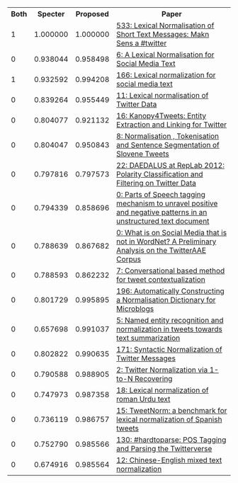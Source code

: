 <html><table><tr>
<th>Both</th>
<th>Specter</th>
<th>Proposed</th>
<th>Paper</th>
</tr>
<tr>
<td>1</td>
<td>1.000000</td>
<td>1.000000</td>
<td><a href="https://www.semanticscholar.org/paper/3de7ef76a010e624b47255b93bffa1a7c48e35a9">533: Lexical Normalisation of Short Text Messages: Makn Sens a #twitter</a></td>
</tr>
<tr>
<td>0</td>
<td>0.938044</td>
<td>0.958498</td>
<td><a href="https://www.semanticscholar.org/paper/2f21397895b98c567ea6fb65c9cc8d2f842a2c1e">6: A Lexical Normalisation for Social Media Text</a></td>
</tr>
<tr>
<td>1</td>
<td>0.932592</td>
<td>0.994208</td>
<td><a href="https://www.semanticscholar.org/paper/2a9d787cbe29806bc05f5b0085cd3680dddb0455">166: Lexical normalization for social media text</a></td>
</tr>
<tr>
<td>0</td>
<td>0.839264</td>
<td>0.955449</td>
<td><a href="https://www.semanticscholar.org/paper/a73372e219cb07be2344eedb93839968827c90fe">11: Lexical normalisation of Twitter Data</a></td>
</tr>
<tr>
<td>0</td>
<td>0.804077</td>
<td>0.921132</td>
<td><a href="https://www.semanticscholar.org/paper/4f7b67f34249c63d24686a7d39a2dae107d7a34d">16: Kanopy4Tweets: Entity Extraction and Linking for Twitter</a></td>
</tr>
<tr>
<td>0</td>
<td>0.804047</td>
<td>0.950843</td>
<td><a href="https://www.semanticscholar.org/paper/af03f32e19961bbee8afae5c16291b8fa11d8be9">8: Normalisation , Tokenisation and Sentence Segmentation of Slovene Tweets</a></td>
</tr>
<tr>
<td>0</td>
<td>0.797816</td>
<td>0.797573</td>
<td><a href="https://www.semanticscholar.org/paper/3ad0ddc84f40fcfaf8fe39ec598e364909e45308">22: DAEDALUS at RepLab 2012: Polarity Classification and Filtering on Twitter Data</a></td>
</tr>
<tr>
<td>0</td>
<td>0.794339</td>
<td>0.858696</td>
<td><a href="https://www.semanticscholar.org/paper/909e3b05222b2e166002fe8b8d9276ad48d02d14">0: Parts of Speech tagging mechanism to unravel positive and negative patterns in an unstructured text document</a></td>
</tr>
<tr>
<td>0</td>
<td>0.788639</td>
<td>0.867682</td>
<td><a href="https://www.semanticscholar.org/paper/003af7b262e6e3da52839b31eae1e3927c653138">0: What is on Social Media that is not in WordNet? A Preliminary Analysis on the TwitterAAE Corpus</a></td>
</tr>
<tr>
<td>0</td>
<td>0.788593</td>
<td>0.862232</td>
<td><a href="https://www.semanticscholar.org/paper/a055bcb61148198c22321db7b096b623707c3413">7: Conversational based method for tweet contextualization</a></td>
</tr>
<tr>
<td>0</td>
<td>0.801729</td>
<td>0.995895</td>
<td><a href="https://www.semanticscholar.org/paper/6cdc8599faba233298888e46929186b9d8b5fcb6">196: Automatically Constructing a Normalisation Dictionary for Microblogs</a></td>
</tr>
<tr>
<td>0</td>
<td>0.657698</td>
<td>0.991037</td>
<td><a href="https://www.semanticscholar.org/paper/06ec0f2c46b11ed3c8c9f3eeae207135ed6a5807">5: Named entity recognition and normalization in tweets towards text summarization</a></td>
</tr>
<tr>
<td>0</td>
<td>0.802822</td>
<td>0.990635</td>
<td><a href="https://www.semanticscholar.org/paper/29620eaa36ad1caefb871039a7ed4b4891d96666">171: Syntactic Normalization of Twitter Messages</a></td>
</tr>
<tr>
<td>0</td>
<td>0.790588</td>
<td>0.988905</td>
<td><a href="https://www.semanticscholar.org/paper/8aa5973918d75e606d0e46a3964b2cbb429ebf82">2: Twitter Normalization via 1-to-N Recovering</a></td>
</tr>
<tr>
<td>0</td>
<td>0.747973</td>
<td>0.987358</td>
<td><a href="https://www.semanticscholar.org/paper/18c4764e6f01f473672469fe9ecb04f64a89e2e5">18: Lexical normalization of roman Urdu text</a></td>
</tr>
<tr>
<td>0</td>
<td>0.736119</td>
<td>0.986757</td>
<td><a href="https://www.semanticscholar.org/paper/bf718c4ab6cc7301a0e016f60964f299d55454e7">15: TweetNorm: a benchmark for lexical normalization of Spanish tweets</a></td>
</tr>
<tr>
<td>0</td>
<td>0.752790</td>
<td>0.985566</td>
<td><a href="https://www.semanticscholar.org/paper/35855f8513345fb1c466845927e2ed8822ca2d9c">130: #hardtoparse: POS Tagging and Parsing the Twitterverse</a></td>
</tr>
<tr>
<td>0</td>
<td>0.674916</td>
<td>0.985564</td>
<td><a href="https://www.semanticscholar.org/paper/d1670125e84e06a63e2df9b248f148d601100a62">12: Chinese-English mixed text normalization</a></td>
</tr>
</table></html>
